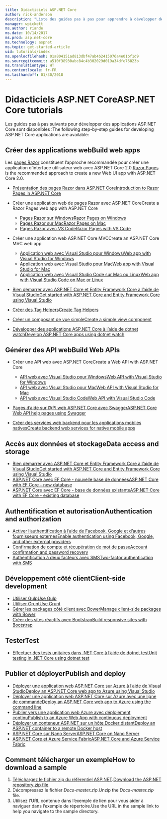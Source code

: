```yaml
---
title: Didacticiels ASP.NET Core
author: rick-anderson
description: "Liste des guides pas à pas pour apprendre à développer des applications ASP.NET Core."
manager: wpickett
ms.author: riande
ms.date: 10/14/2017
ms.prod: asp.net-core
ms.technology: aspnet
ms.topic: get-started-article
uid: tutorials/index
ms.openlocfilehash: 01a804151ad813dbf47ab4b2415076a4e01bf1d9
ms.sourcegitcommit: a510f38930abc84c4b302029d019a34dfe76823b
ms.translationtype: HT
ms.contentlocale: fr-FR
ms.lasthandoff: 01/30/2018
---
```

# <a name="aspnet-core-tutorials"></a><span data-ttu-id="71de4-103">Didacticiels ASP.NET Core</span><span class="sxs-lookup"><span data-stu-id="71de4-103">ASP.NET Core tutorials</span></span>

<span data-ttu-id="71de4-104">Les guides pas à pas suivants pour développer des applications ASP.NET Core sont disponibles :</span><span class="sxs-lookup"><span data-stu-id="71de4-104">The following step-by-step guides for developing ASP.NET Core applications are available:</span></span>

## <a name="build-web-apps"></a><span data-ttu-id="71de4-105">Créer des applications web</span><span class="sxs-lookup"><span data-stu-id="71de4-105">Build web apps</span></span>

<span data-ttu-id="71de4-106">Les [pages Razor](xref:mvc/razor-pages/index) constituent l’approche recommandée pour créer une application d’interface utilisateur web avec ASP.NET Core 2.0.</span><span class="sxs-lookup"><span data-stu-id="71de4-106">[Razor Pages](xref:mvc/razor-pages/index) is the recommended approach to create a new Web UI app with ASP.NET Core 2.0.</span></span>

* [<span data-ttu-id="71de4-107">Présentation des pages Razor dans ASP.NET Core</span><span class="sxs-lookup"><span data-stu-id="71de4-107">Introduction to Razor Pages in ASP.NET Core</span></span>](xref:mvc/razor-pages/index)
* <span data-ttu-id="71de4-108">Créer une application web de pages Razor avec ASP.NET Core</span><span class="sxs-lookup"><span data-stu-id="71de4-108">Create a Razor Pages web app with ASP.NET Core</span></span>

   * [<span data-ttu-id="71de4-109">Pages Razor sur Windows</span><span class="sxs-lookup"><span data-stu-id="71de4-109">Razor Pages on Windows</span></span>](xref:tutorials/razor-pages/index)
   * [<span data-ttu-id="71de4-110">Pages Razor sur Mac</span><span class="sxs-lookup"><span data-stu-id="71de4-110">Razor Pages on Mac</span></span>](xref:tutorials/razor-pages-mac/index)
   * [<span data-ttu-id="71de4-111">Pages Razor avec VS Code</span><span class="sxs-lookup"><span data-stu-id="71de4-111">Razor Pages with VS Code</span></span>](xref:tutorials/razor-pages-vsc/index)  

* <span data-ttu-id="71de4-112">Créer une application web ASP.NET Core MVC</span><span class="sxs-lookup"><span data-stu-id="71de4-112">Create an ASP.NET Core MVC web app</span></span>

   * [<span data-ttu-id="71de4-113">Application web avec Visual Studio pour Windows</span><span class="sxs-lookup"><span data-stu-id="71de4-113">Web app with Visual Studio for Windows</span></span>](first-mvc-app/index.md)
   * [<span data-ttu-id="71de4-114">Application web avec Visual Studio pour Mac</span><span class="sxs-lookup"><span data-stu-id="71de4-114">Web app with Visual Studio for Mac</span></span>](first-mvc-app-mac/index.md)
   * [<span data-ttu-id="71de4-115">Application web avec Visual Studio Code sur Mac ou Linux</span><span class="sxs-lookup"><span data-stu-id="71de4-115">Web app with Visual Studio Code on Mac or Linux</span></span>](first-mvc-app-xplat/index.md)

* [<span data-ttu-id="71de4-116">Bien démarrer avec ASP.NET Core et Entity Framework Core à l’aide de Visual Studio</span><span class="sxs-lookup"><span data-stu-id="71de4-116">Get started with ASP.NET Core and Entity Framework Core using Visual Studio</span></span>](../data/ef-mvc/index.md)
* [<span data-ttu-id="71de4-117">Créer des Tag Helpers</span><span class="sxs-lookup"><span data-stu-id="71de4-117">Create Tag Helpers</span></span>](../mvc/views/tag-helpers/authoring.md)
* [<span data-ttu-id="71de4-118">Créer un composant de vue simple</span><span class="sxs-lookup"><span data-stu-id="71de4-118">Create a simple view component</span></span>](../mvc/views/view-components.md#walkthrough-creating-a-simple-view-component)
* [<span data-ttu-id="71de4-119">Développer des applications ASP.NET Core à l’aide de dotnet watch</span><span class="sxs-lookup"><span data-stu-id="71de4-119">Develop ASP.NET Core apps using dotnet watch</span></span>](dotnet-watch.md)

## <a name="build-web-apis"></a><span data-ttu-id="71de4-120">Générer des API web</span><span class="sxs-lookup"><span data-stu-id="71de4-120">Build Web APIs</span></span>
* <span data-ttu-id="71de4-121">Créer une API web avec ASP.NET Core</span><span class="sxs-lookup"><span data-stu-id="71de4-121">Create a Web API with ASP.NET Core</span></span>

  * [<span data-ttu-id="71de4-122">API web avec Visual Studio pour Windows</span><span class="sxs-lookup"><span data-stu-id="71de4-122">Web API with Visual Studio for Windows</span></span>](first-web-api.md)
  * [<span data-ttu-id="71de4-123">API web avec Visual Studio pour Mac</span><span class="sxs-lookup"><span data-stu-id="71de4-123">Web API with Visual Studio for Mac</span></span>](xref:tutorials/first-web-api-mac)
  * [<span data-ttu-id="71de4-124">API web avec Visual Studio Code</span><span class="sxs-lookup"><span data-stu-id="71de4-124">Web API with Visual Studio Code</span></span>](web-api-vsc.md)
  
* [<span data-ttu-id="71de4-125">Pages d’aide sur l’API web ASP.NET Core avec Swagger</span><span class="sxs-lookup"><span data-stu-id="71de4-125">ASP.NET Core Web API help pages using Swagger</span></span>](web-api-help-pages-using-swagger.md)
* [<span data-ttu-id="71de4-126">Créer des services web backend pour les applications mobiles natives</span><span class="sxs-lookup"><span data-stu-id="71de4-126">Create backend web services for native mobile apps</span></span>](../mobile/native-mobile-backend.md)

## <a name="data-access-and-storage"></a><span data-ttu-id="71de4-127">Accès aux données et stockage</span><span class="sxs-lookup"><span data-stu-id="71de4-127">Data access and storage</span></span>
* [<span data-ttu-id="71de4-128">Bien démarrer avec ASP.NET Core et Entity Framework Core à l’aide de Visual Studio</span><span class="sxs-lookup"><span data-stu-id="71de4-128">Get started with ASP.NET Core and Entity Framework Core using Visual Studio</span></span>](../data/ef-mvc/index.md)
* [<span data-ttu-id="71de4-129">ASP.NET Core avec EF Core - nouvelle base de données</span><span class="sxs-lookup"><span data-stu-id="71de4-129">ASP.NET Core with EF Core - new database</span></span>](https://docs.microsoft.com/ef/core/get-started/aspnetcore/new-db)
* [<span data-ttu-id="71de4-130">ASP.NET Core avec EF Core - base de données existante</span><span class="sxs-lookup"><span data-stu-id="71de4-130">ASP.NET Core with EF Core - existing database</span></span>](https://docs.microsoft.com/ef/core/get-started/aspnetcore/existing-db)

## <a name="authentication-and-authorization"></a><span data-ttu-id="71de4-131">Authentification et autorisation</span><span class="sxs-lookup"><span data-stu-id="71de4-131">Authentication and authorization</span></span>
* [<span data-ttu-id="71de4-132">Activer l’authentification à l’aide de Facebook, Google et d’autres fournisseurs externes</span><span class="sxs-lookup"><span data-stu-id="71de4-132">Enable authentication using Facebook, Google, and other external providers</span></span>](../security/authentication/social/index.md)
* [<span data-ttu-id="71de4-133">Confirmation de compte et récupération de mot de passe</span><span class="sxs-lookup"><span data-stu-id="71de4-133">Account confirmation and password recovery</span></span>](../security/authentication/accconfirm.md)
* [<span data-ttu-id="71de4-134">Authentification à deux facteurs avec SMS</span><span class="sxs-lookup"><span data-stu-id="71de4-134">Two-factor authentication with SMS</span></span>](../security/authentication/2fa.md)

## <a name="client-side-development"></a><span data-ttu-id="71de4-135">Développement côté client</span><span class="sxs-lookup"><span data-stu-id="71de4-135">Client-side development</span></span>
* [<span data-ttu-id="71de4-136">Utiliser Gulp</span><span class="sxs-lookup"><span data-stu-id="71de4-136">Use Gulp</span></span>](../client-side/using-gulp.md)
* [<span data-ttu-id="71de4-137">Utiliser Grunt</span><span class="sxs-lookup"><span data-stu-id="71de4-137">Use Grunt</span></span>](../client-side/using-grunt.md)
* [<span data-ttu-id="71de4-138">Gérer les packages côté client avec Bower</span><span class="sxs-lookup"><span data-stu-id="71de4-138">Manage client-side packages with Bower</span></span>](../client-side/bower.md)
* [<span data-ttu-id="71de4-139">Créer des sites réactifs avec Bootstrap</span><span class="sxs-lookup"><span data-stu-id="71de4-139">Build responsive sites with Bootstrap</span></span>](../client-side/bootstrap.md)

## <a name="test"></a><span data-ttu-id="71de4-140">Tester</span><span class="sxs-lookup"><span data-stu-id="71de4-140">Test</span></span>
* [<span data-ttu-id="71de4-141">Effectuer des tests unitaires dans .NET Core à l’aide de dotnet test</span><span class="sxs-lookup"><span data-stu-id="71de4-141">Unit testing in .NET Core using dotnet test</span></span>](https://docs.microsoft.com/dotnet/articles/core/testing/unit-testing-with-dotnet-test)

## <a name="publish-and-deploy"></a><span data-ttu-id="71de4-142">Publier et déployer</span><span class="sxs-lookup"><span data-stu-id="71de4-142">Publish and deploy</span></span>
* [<span data-ttu-id="71de4-143">Déployer une application web ASP.NET Core sur Azure à l’aide de Visual Studio</span><span class="sxs-lookup"><span data-stu-id="71de4-143">Deploy an ASP.NET Core web app to Azure using Visual Studio</span></span>](publish-to-azure-webapp-using-vs.md)
* [<span data-ttu-id="71de4-144">Déployer une application web ASP.NET Core sur Azure avec une ligne de commande</span><span class="sxs-lookup"><span data-stu-id="71de4-144">Deploy an ASP.NET Core web app to Azure using the command line</span></span>](publish-to-azure-webapp-using-cli.md)
* [<span data-ttu-id="71de4-145">Publier vers une application web Azure avec déploiement continu</span><span class="sxs-lookup"><span data-stu-id="71de4-145">Publish to an Azure Web App with continuous deployment</span></span>](xref:host-and-deploy/azure-apps/azure-continuous-deployment)
* [<span data-ttu-id="71de4-146">Déployer un conteneur ASP.NET sur un hôte Docker distant</span><span class="sxs-lookup"><span data-stu-id="71de4-146">Deploy an ASP.NET container to a remote Docker host</span></span>](https://docs.microsoft.com/azure/vs-azure-tools-docker-hosting-web-apps-in-docker)
* [<span data-ttu-id="71de4-147">ASP.NET Core sur Nano Server</span><span class="sxs-lookup"><span data-stu-id="71de4-147">ASP.NET Core on Nano Server</span></span>](nano-server.md)
* [<span data-ttu-id="71de4-148">ASP.NET Core et Azure Service Fabric</span><span class="sxs-lookup"><span data-stu-id="71de4-148">ASP.NET Core and Azure Service Fabric</span></span>](https://docs.microsoft.com/azure/service-fabric/service-fabric-add-a-web-frontend)

<a name="download"></a> 
## <a name="how-to-download-a-sample"></a><span data-ttu-id="71de4-149">Comment télécharger un exemple</span><span class="sxs-lookup"><span data-stu-id="71de4-149">How to download a sample</span></span>
1. <span data-ttu-id="71de4-150">[Téléchargez le fichier zip du référentiel ASP.NET](https://codeload.github.com/aspnet/Docs/zip/master).</span><span class="sxs-lookup"><span data-stu-id="71de4-150">[Download the ASP.NET repository zip file](https://codeload.github.com/aspnet/Docs/zip/master).</span></span>
1. <span data-ttu-id="71de4-151">Décompressez le fichier *Docs-master.zip*.</span><span class="sxs-lookup"><span data-stu-id="71de4-151">Unzip the *Docs-master.zip* file.</span></span>
1. <span data-ttu-id="71de4-152">Utilisez l’URL contenue dans l’exemple de lien pour vous aider à naviguer dans l’exemple de répertoire.</span><span class="sxs-lookup"><span data-stu-id="71de4-152">Use the URL in the sample link to help you navigate to the sample directory.</span></span> 
